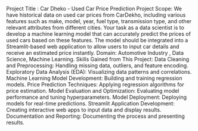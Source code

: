 Project Title : Car Dheko - Used Car Price Prediction
Project Scope:
We have historical data on used car prices from CarDekho, including various features such as make, model, year, fuel type, transmission type, and other relevant attributes from different cities. Your task as a data scientist is to develop a machine learning model that can accurately predict the prices of used cars based on these features. The model should be integrated into a Streamlit-based web application to allow users to input car details and receive an estimated price instantly.
Domain: Automotive Industry , Data Science, Machine Learning.
Skills Gained from This Project:
Data Cleaning and Preprocessing: Handling missing data, outliers, and feature encoding.
Exploratory Data Analysis (EDA): Visualizing data patterns and correlations.
Machine Learning Model Development: Building and training regression models.
Price Prediction Techniques: Applying regression algorithms for price estimation.
Model Evaluation and Optimization: Evaluating model performance and tuning hyperparameters.
Model Deployment: Deploying models for real-time predictions.
Streamlit Application Development: Creating interactive web apps to input data and display results.
Documentation and Reporting: Documenting the process and presenting results.




